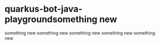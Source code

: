 # quarkus-bot-java-playgroundsomething new
something new
something new
something new
something new
something new

